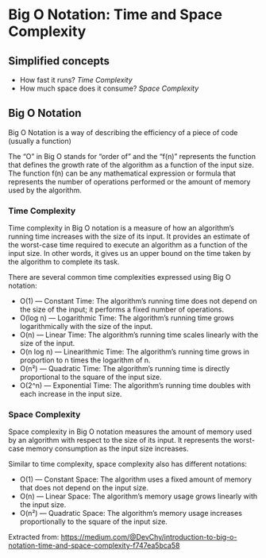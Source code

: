 # Big O Notation: Time and Space Complexity

## Simplified concepts

- How fast it runs? *Time Complexity*
- How much space does it consume? *Space Complexity*

## Big O Notation

Big O Notation is a way of describing the efficiency of a piece of code (usually a function)

The “O” in Big O stands for “order of” and the “f(n)” represents the function that defines the growth rate of the algorithm as a function of the input size. The function f(n) can be any mathematical expression or formula that represents the number of operations performed or the amount of memory used by the algorithm.

### Time Complexity
Time complexity in Big O notation is a measure of how an algorithm’s running time increases with the size of its input. It provides an estimate of the worst-case time required to execute an algorithm as a function of the input size. In other words, it gives us an upper bound on the time taken by the algorithm to complete its task.

There are several common time complexities expressed using Big O notation:

- O(1) — Constant Time: The algorithm’s running time does not depend on the size of the input; it performs a fixed number of operations.
- O(log n) — Logarithmic Time: The algorithm’s running time grows logarithmically with the size of the input.
- O(n) — Linear Time: The algorithm’s running time scales linearly with the size of the input.
- O(n log n) — Linearithmic Time: The algorithm’s running time grows in proportion to n times the logarithm of n.
- O(n²) — Quadratic Time: The algorithm’s running time is directly proportional to the square of the input size.
- O(2^n) — Exponential Time: The algorithm’s running time doubles with each increase in the input size.


### Space Complexity
Space complexity in Big O notation measures the amount of memory used by an algorithm with respect to the size of its input. It represents the worst-case memory consumption as the input size increases.

Similar to time complexity, space complexity also has different notations:

- O(1) — Constant Space: The algorithm uses a fixed amount of memory that does not depend on the input size.
- O(n) — Linear Space: The algorithm’s memory usage grows linearly with the input size.
- O(n²) — Quadratic Space: The algorithm’s memory usage increases proportionally to the square of the input size.

Extracted from: https://medium.com/@DevChy/introduction-to-big-o-notation-time-and-space-complexity-f747ea5bca58